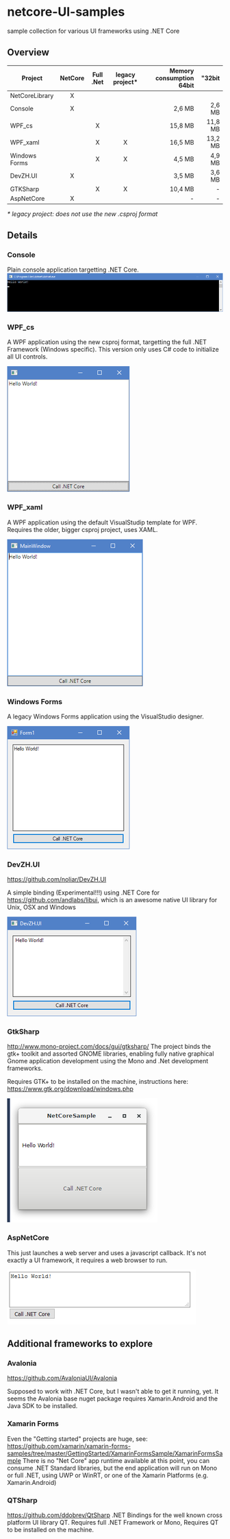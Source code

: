 # netcore-UI-samples
sample collection for various UI frameworks using .NET Core

## Overview

|    Project    |    NetCore    |   Full .Net   |legacy project*| Memory consumption 64bit | "32bit |
| --- | :-: | :-: | :-: | --: | --: |
| NetCoreLibrary | X | | | |
| Console | X | | | 2,6 MB | 2,6 MB |
| WPF_cs | | X | | 15,8 MB | 11,8 MB |
| WPF_xaml | | X | X | 16,5 MB | 13,2 MB
| Windows Forms | | X | X | 4,5 MB | 4,9 MB |
| DevZH.UI | X | | | 3,5 MB | 3,6 MB |
| GTKSharp | | X | X | 10,4 MB | - |
| AspNetCore | X | | | - | - |

*\* legacy project: does not use the new .csproj format*


## Details

### Console
Plain console application targetting .NET Core.
![Screenshot](Console/screenshot.png)

### WPF_cs
A WPF application using the new csproj format, targetting the full .NET Framework (Windows specific).
This version only uses C# code to initialize all UI controls.

![Screenshot](WPF_cs/screenshot.png)

### WPF_xaml
A WPF application using the default VisualStudip template for WPF.
Requires the older, bigger csproj project, uses XAML.

![Screenshot](WPF_xaml/screenshot.png)

### Windows Forms
A legacy Windows Forms application using the VisualStudio designer.

![Screenshot](WindowsForms/screenshot.png)

### DevZH.UI
https://github.com/noliar/DevZH.UI

A simple binding (Experimental!!!) using .NET Core for https://github.com/andlabs/libui, which is
an awesome native UI library for Unix, OSX and Windows 

![Screenshot](DevZH.UI/screenshot.png)

### GtkSharp

http://www.mono-project.com/docs/gui/gtksharp/
The project binds the gtk+ toolkit and assorted GNOME libraries, enabling fully
native graphical Gnome application development using the Mono and .Net development frameworks.

Requires GTK+ to be installed on the machine, instructions here:
https://www.gtk.org/download/windows.php

![Screenshot](GTKSharp/screenshot.png)

### AspNetCore

This just launches a web server and uses a javascript callback.
It's not exactly a UI framework, it requires a web browser to run.

![Screenshot](AspNetCore/screenshot.png)

## Additional frameworks to explore

### Avalonia

https://github.com/AvaloniaUI/Avalonia

Supposed to work with .NET Core, but I wasn't able to get it running, yet. 
It seems the Avalonia base nuget package requires Xamarin.Android and the
Java SDK to be installed.

### Xamarin Forms

Even the "Getting started" projects are huge, see:
https://github.com/xamarin/xamarin-forms-samples/tree/master/GettingStarted/XamarinFormsSample/XamarinFormsSample
There is no "Net Core" app runtime available at this point, you can consume .NET Standard libraries, but the end
application will run on Mono or full .NET, using UWP or WinRT, or one of the Xamarin Platforms (e.g. Xamarin.Android)

### QTSharp

https://github.com/ddobrev/QtSharp
.NET Bindings for the well known cross platform UI library QT.
Requires full .NET Framework or Mono, Requires QT to be installed on the machine.



